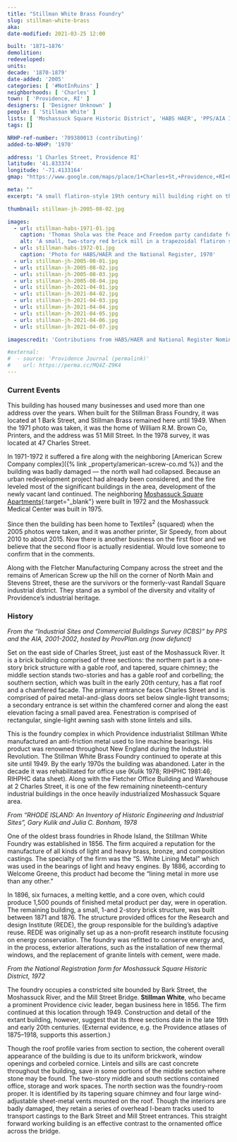 ```yaml
---
title: "Stillman White Brass Foundry"
slug: stillman-white-brass
aka: 
date-modified: 2021-03-25 12:00

built: '1871–1876'
demolition: 
redeveloped: 
units:
decade: '1870-1879'
date-added: '2005'
categories: [ '#NotInRuins' ]
neighborhoods: [ 'Charles' ]
town: [ 'Providence, RI' ]
designers: [ 'Designer Unknown' ]
people: [ 'Stillman White' ]
lists: [ 'Moshassuck Square Historic District', 'HABS HAER', 'PPS/AIA Industrial Commercial Buildings Survey', 'Inventory of Historic Engineering & Industrial Sites 1978' ]
tags: []

NRHP-ref-number: '709380013 (contributing)'
added-to-NRHP: '1970'

address: '1 Charles Street, Providence RI'
latitude: '41.833374'
longitude: '-71.4133164'
gmap: "https://www.google.com/maps/place/1+Charles+St,+Providence,+RI+02904/@41.833374,-71.4133164,17z/data=!3m1!4b1!4m5!3m4!1s0x89e44519458e3d7d:0x3e45c1838c963682!8m2!3d41.833374!4d-71.4111277"

meta: ""
excerpt: "A small flatiron-style 19th century mill building right on the bank of the Moshassuck River in a formerly dense industrial area"

thumbnail: stillman-jh-2005-08-02.jpg

images:
  - url: stillman-habs-1971-01.jpg
    caption: 'Thomas Shola was the Peace and Freedom party candidate for mayor in 1970. He fell 35,000 votes shy of beating Dooley, who won his third term — Photo by Jack Boucher for HABS/HAER and the National Register, 1972'
    alt: 'A small, two-story red brick mill in a trapezoidal flatiron style. The replacement windows on the west wall are double pane but inoperable. Lintels and sills are simple rectangular cast cement and the roofline features a simple cornice of decorative brickwork.'
  - url: stillman-habs-1972-01.jpg
    caption: 'Photo for HABS/HAER and the National Register, 1970'
  - url: stillman-jh-2005-08-01.jpg
  - url: stillman-jh-2005-08-02.jpg
  - url: stillman-jh-2005-08-03.jpg
  - url: stillman-jh-2005-08-04.jpg
  - url: stillman-jh-2021-04-01.jpg
  - url: stillman-jh-2021-04-02.jpg
  - url: stillman-jh-2021-04-03.jpg
  - url: stillman-jh-2021-04-04.jpg
  - url: stillman-jh-2021-04-05.jpg
  - url: stillman-jh-2021-04-06.jpg
  - url: stillman-jh-2021-04-07.jpg

imagescredit: 'Contributions from HABS/HAER and National Register Nomination forms'

#external:
#  - source: 'Providence Journal (permalink)'
#    url: https://perma.cc/MQ4Z-Z9K4
---
```


### Current Events

This building has housed many businesses and used more than one address over the years. When built for the Stillman Brass Foundry, it was located at 1 Bark Street, and Stillman Brass remained here until 1949. When the 1971 photo was taken, it was the home of William R.M. Brown Co, Printers, and the address was 51 Mill Street. In the 1978 survey, it was located at 47 Charles Street.

In 1971-1972 it suffered a fire along with the neighboring [American Screw Company complex]({% link _property/american-screw-co.md %}) and the building was badly damaged — the north wall had collapsed. Because an urban redevelopment project had already been considered, and the fire leveled most of the significant buildings in the area, development of the newly vacant land continued. The neighboring [Moshassuck Square Apartments](//guide.ppsri.org/property/moshassuck-square-apartments){:target="_blank"} were built in 1972 and the Moshassuck Medical Center was built in 1975. 

Since then the building has been home to Textiles<sup>2</sup> (squared) when the 2005 photos were taken, and it was another printer, Sir Speedy, from about 2010 to about 2015. Now there is another business on the first floor and we believe that the second floor is actually residential. Would love someone to confirm that in the comments. 

Along with the Fletcher Manufacturing Company across the street and the remains of American Screw up the hill on the corner of North Main and Stevens Street, these are the survivors or the formerly-vast Randall Square industrial district. They stand as a symbol of the diversity and vitality of Providence’s industrial heritage.


### History

_From the “Industrial Sites and Commercial Buildings Survey (ICBS)” by PPS and the AIA, 2001-2002, hosted by ProvPlan.org (now defunct)_

Set on the east side of Charles Street, just east of the Moshassuck River. It is a brick building comprised of three sections: the northern part is a one-story brick structure with a gable roof, and tapered, square chimney; the middle section stands two-stories and has a gable roof and corbelling; the southern section, which was built in the early 20th century, has a flat roof and a chamfered facade. The primary entrance faces Charles Street and is comprised of paired metal-and-glass doors set below single-light transoms; a secondary entrance is set within the chamfered corner and along the east elevation facing a small paved area. Fenestration is comprised of rectangular, single-light awning sash with stone lintels and sills.

This is the foundry complex in which Providence industrialist Stillman White manufactured an anti-friction metal used to line machine bearings. His product was renowned throughout New England during the Industrial Revolution. The Stillman White Brass Foundry continued to operate at this site until 1949. By the early 1970s the building was abandoned. Later in the decade it was rehabilitated for office use (Kulik 1978; RIHPHC 1981:46; RIHPHC data sheet). Along with the Fletcher Office Building and Warehouse at 2 Charles Street, it is one of the few remaining nineteenth-century industrial buildings in the once heavily industrialized Moshassuck Square area.


_From “RHODE ISLAND: An Inventory of Historic Engineering and Industrial Sites”, Gary Kulik and Julia C. Bonham, 1978_

One of the oldest brass foundries in Rhode Island, the Stillman White Foundry was established in 1856. The firm acquired a reputation for the manufacture of all kinds of light and heavy brass, bronze, and composition castings. The specialty of the firm was the “S. White Lining Metal” which was used in the bearings of light and heavy engines. By 1886, according to Welcome Greene, this product had become the “lining metal in more use than any other.” 

In 1896, six furnaces, a melting kettle, and a core oven, which could produce 1,500 pounds
of finished metal product per day, were in operation. The remaining building, a small, 1-and 2-story brick structure, was built between 1871 and 1876. The structure provided offices for the Research and design Institute (REDE), the group responsible for the building’s adaptive reuse. REDE was originally set up as a non-profit research institute focusing on energy conservation. The foundry was refitted to conserve energy and, in the process, exterior alterations, such as the installation of new thermal windows, and the replacement of granite lintels with cement, were made.


_From the National Registration form for Moshassuck Square Historic District, 1972_

The foundry occupies a constricted site bounded by Bark Street, the Moshassuck River, and the Mill Street Bridge. **Stillman White**, who became a prominent Providence civic leader, began business here in 1856. The firm continued at this location through 1949. Construction and detail of the extant building, however, suggest that its three sections date in the late 19th and early 20th centuries. (External evidence, e.g. the Providence atlases of 1875–1918, supports this assertion.) 

Though the roof profile varies from section to section, the coherent overall appearance of the building is due to its uniform brickwork, window openings and corbeled cornice. Lintels and sills are cast concrete throughout the building, save in some portions of the middle section where stone may be found. The two-story middle and south sections contained office, storage and work spaces. The north section was the foundry-room proper. It is identified by its tapering square chimney and four large wind-adjustable sheet-metal vents mounted on the roof. Though the interiors are badly damaged, they retain a series of overhead I-beam tracks used to transport castings to the Bark
Street and Mill Street entrances. This straight forward working building is an effective contrast to the ornamented office across the bridge.
